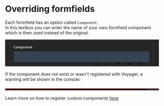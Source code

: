 # Overriding formfields

Each formfield has an option called `Component`.  
In this textbox you can enter the name of your own formfield component which is then used instead of the original.

![Formfield component input](/overriding/component-setting.png) 

If the component does not exist or wasn't registered with Voyager, a warning will be shown in the console:

![Component not found warning](/overriding/component-warning.png) 

Learn more on how to register custom components [here](../plugins/components)